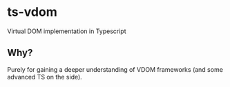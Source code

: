# ts-vdom
Virtual DOM implementation in Typescript

## Why?
Purely for gaining a deeper understanding of VDOM frameworks (and some advanced TS on the side).
